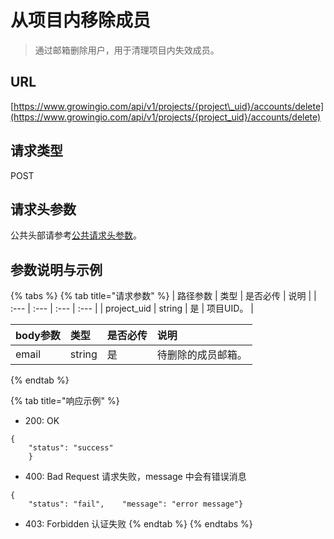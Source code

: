 # 从项目内移除成员

> 通过邮箱删除用户，用于清理项目内失效成员。

## URL

[https://www.growingio.com/api/v1/projects/{project\_uid}/accounts/delete](https://www.growingio.com/api/v1/projects/{project_uid}/accounts/delete)

## 请求类型

POST

## 请求头参数

公共头部请参考[公共请求头参数](../authenticate.md)。

## 参数说明与示例

{% tabs %}
{% tab title="请求参数" %}
| 路径参数 | 类型 | 是否必传 | 说明 |
| :--- | :--- | :--- | :--- |
| project\_uid | string | 是 | 项目UID。 |

| body参数 | 类型 | 是否必传 | 说明 |
| :--- | :--- | :--- | :--- |
| email | string | 是 | 待删除的成员邮箱。 |
{% endtab %}

{% tab title="响应示例" %}
* 200: OK

```text
{
    "status": "success"
    }
```

* 400: Bad Request 请求失败，message 中会有错误消息

```text
{
    "status": "fail",    "message": "error message"}
```

* 403: Forbidden 认证失败
{% endtab %}
{% endtabs %}

